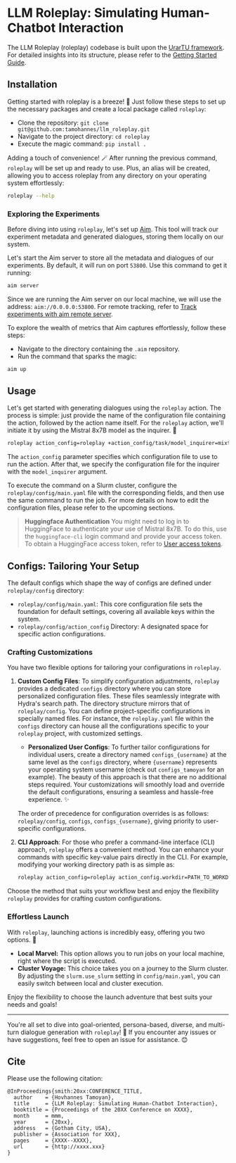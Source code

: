 # LLM Roleplay: Simulating Human-Chatbot Interaction

The LLM Roleplay (roleplay) codebase is built upon the [UrarTU framework](https://github.com/tamohannes/urartu). For detailed insights into its structure, please refer to the [Getting Started Guide](https://github.com/tamohannes/urartu/blob/master/getting_started.md).

## Installation
Getting started with roleplay is a breeze! 💨 Just follow these steps to set up the necessary packages and create a local package called `roleplay`:

- Clone the repository: `git clone git@github.com:tamohannes/llm_roleplay.git`
- Navigate to the project directory: `cd roleplay`
- Execute the magic command: `pip install .`


Adding a touch of convenience! 🪄 After running the previous command, `roleplay` will be set up and ready to use. Plus, an alias will be created, allowing you to access roleplay from any directory on your operating system effortlessly:

```bash
roleplay --help
```
<!-- > **Note for Usage on Slurm System**
> For an enhanced experience with the Slurm job cancellation process, it is recommended to utilize a specific fork of the `submitit` package available at: [https://github.com/tamohannes/submitit](https://github.com/tamohannes/submitit). This fork includes the `ResumableSlurmJob.on_job_fail` callback, which allows the incorporation of additional functionality within this callback to ensure a graceful job termination. -->



### Exploring the Experiments

Before diving into using `roleplay`, let's set up [Aim](https://github.com/aimhubio/aim). This tool will track our experiment metadata and generated dialogues, storing them locally on our system.

Let's start the Aim server to store all the metadata and dialogues of our experiments. By default, it will run on port `53800`. Use this command to get it running:

```bash
aim server
```

Since we are running the Aim server on our local machine, we will use the address: `aim://0.0.0.0:53800`. For remote tracking, refer to [Track experiments with aim remote server](https://aimstack.readthedocs.io/en/latest/using/remote_tracking.html).

To explore the wealth of metrics that Aim captures effortlessly, follow these steps:
- Navigate to the directory containing the `.aim` repository.
- Run the command that sparks the magic:
```bash
aim up
```


## Usage

Let's get started with generating dialogues using the `roleplay` action. The process is simple: just provide the name of the configuration file containing the action, followed by the action name itself. For the `roleplay` action, we'll initiate it by using the Mistral 8x7B model as the inquirer. 🎇

```bash
roleplay action_config=roleplay +action_config/task/model_inquirer=mixtral action_config.task.model_inquirer.api_token="YOUR_TOKEN"
```

The `action_config` parameter specifies which configuration file to use to run the action. After that, we specify the configuration file for the inquirer with the `model_inquirer` argument.

To execute the command on a Slurm cluster, configure the `roleplay/config/main.yaml` file with the corresponding fields, and then use the same command to run the job. For more details on how to edit the configuration files, please refer to the upcoming sections.

> **Huggingface Authentication**
> You might need to log in to HuggingFace to authenticate your use of Mistral 8x7B. To do this, use the `huggingface-cli` login command and provide your access token.
> To obtain a HuggingFace access token, refer to [User access tokens](https://huggingface.co/docs/hub/en/security-tokens).


## Configs: Tailoring Your Setup

The default configs which shape the way of configs are defined under `roleplay/config` directory:
- `roleplay/config/main.yaml`: This core configuration file sets the foundation for default settings, covering all available keys within the system.
- `roleplay/config/action_config` Directory: A designated space for specific action configurations.

### Crafting Customizations

You have two flexible options for tailoring your configurations in `roleplay`. 

1. **Custom Config Files**: To simplify configuration adjustments, `roleplay` provides a dedicated `configs` directory where you can store personalized configuration files. These files seamlessly integrate with Hydra's search path. The directory structure mirrors that of `roleplay/config`. You can define project-specific configurations in specially named files. For instance, the `roleplay.yaml` file within the `configs` directory can house all the configurations specific to your `roleplay` project, with customized settings.

    - **Personalized User Configs**: To further tailor configurations for individual users, create a directory named `configs_{username}` at the same level as the `configs` directory, where `{username}` represents your operating system username (check out `configs_tamoyan` for an example). The beauty of this approach is that there are no additional steps required. Your customizations will smoothly load and override the default configurations, ensuring a seamless and hassle-free experience. ✨

    The order of precedence for configuration overrides is as follows: `roleplay/config`, `configs`, `configs_{username}`, giving priority to user-specific configurations.

2. **CLI Approach**: For those who prefer a command-line interface (CLI) approach, `roleplay` offers a convenient method. You can enhance your commands with specific key-value pairs directly in the CLI. For example, modifying your working directory path is as simple as:

    ```bash
    roleplay action_config=roleplay action_config.workdir=PATH_TO_WORKDIR
    ```

Choose the method that suits your workflow best and enjoy the flexibility `roleplay` provides for crafting custom configurations.


### Effortless Launch

With `roleplay`, launching actions is incredibly easy, offering you two options. 🚀

- **Local Marvel:** This option allows you to run jobs on your local machine, right where the script is executed.
- **Cluster Voyage:** This choice takes you on a journey to the Slurm cluster. By adjusting the `slurm.use_slurm` setting in `config/main.yaml`, you can easily switch between local and cluster execution.

Enjoy the flexibility to choose the launch adventure that best suits your needs and goals!



---
You're all set to dive into goal-oriented, persona-based, diverse, and multi-turn dialogue generation with `roleplay`! 🌟 If you encounter any issues or have suggestions, feel free to open an issue for assistance. 😊



## Cite

Please use the following citation:

```
@InProceedings{smith:20xx:CONFERENCE_TITLE,
  author    = {Hovhannes Tamoyan},
  title     = {LLM Roleplay: Simulating Human-Chatbot Interaction},
  booktitle = {Proceedings of the 20XX Conference on XXXX},
  month     = mmm,
  year      = {20xx},
  address   = {Gotham City, USA},
  publisher = {Association for XXX},
  pages     = {XXXX--XXXX},
  url       = {http://xxxx.xxx}
}
```
